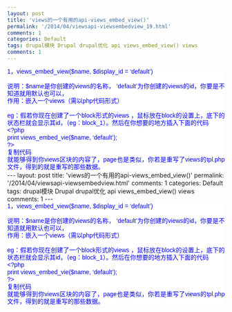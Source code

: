 ```yaml
---
layout: post
title: 'views的一个有用的api-views_embed_view()'
permalink: '/2014/04/viewsapi-viewsembedview_19.html'
comments: 1
categories: Default
tags: drupal模块 Drupal drupal优化 api views_embed_view() views
comments: 1
---
```

<div style="background-color: white; font-family: Arial, Verdana, sans-serif; font-size: 14px; line-height: 17px; text-align: justify;"><span style="color: #0000ee;">1，views_embed_view($name, $display_id = ‘default’)</span></div>

<div style="background-color: white; font-family: Arial, Verdana, sans-serif; font-size: 14px; line-height: 17px; text-align: justify;"><span style="color: #0000ee;"><br/></span></div>

<div style="background-color: white; font-family: Arial, Verdana, sans-serif; font-size: 14px; line-height: 17px; text-align: justify;"><span style="color: #0000ee;">说明：$name是你创建的views的名称， ‘default’为你创建的views的id，你要是不知道就用默认也可以，</span></div>

<div style="background-color: white; font-family: Arial, Verdana, sans-serif; font-size: 14px; line-height: 17px; text-align: justify;"><span style="color: #0000ee;">作用：嵌入一个views（需以php代码形式）</span></div>

<div style="background-color: white; font-family: Arial, Verdana, sans-serif; font-size: 14px; line-height: 17px; text-align: justify;"><span style="color: #0000ee;"><br/></span></div>

<div style="background-color: white; font-family: Arial, Verdana, sans-serif; font-size: 14px; line-height: 17px; text-align: justify;"><span style="color: #0000ee;">eg：假若你现在创建了一个block形式的views ，鼠标放在block的设置上，底下的状态栏就会显示其id，（eg：block_1）。然后在你想要的地方插入下面的代码</span></div>

<div style="background-color: white; font-family: Arial, Verdana, sans-serif; font-size: 14px; line-height: 17px; text-align: justify;"><span style="color: #0000ee;">&lt;?php</span></div>

<div style="background-color: white; font-family: Arial, Verdana, sans-serif; font-size: 14px; line-height: 17px; text-align: justify;"><span style="color: #0000ee;">print views_embed_vie($name, ‘default’);</span></div>

<div style="background-color: white; font-family: Arial, Verdana, sans-serif; font-size: 14px; line-height: 17px; text-align: justify;"><span style="color: #0000ee;">?&gt;</span></div>

<div style="background-color: white; font-family: Arial, Verdana, sans-serif; font-size: 14px; line-height: 17px; text-align: justify;"><span style="color: #0000ee;">复制代码</span></div>

<div style="background-color: white; font-family: Arial, Verdana, sans-serif; font-size: 14px; line-height: 17px; text-align: justify;"><span style="color: #0000ee;">就能够得到你views区块的内容了，page也是类似，你若是重写了views的tpl.php文件，得到的就是重写的那些数据。</span></div>---
layout: post
title: 'views的一个有用的api-views_embed_view()'
permalink: '/2014/04/viewsapi-viewsembedview.html'
comments: 1
categories: Default
tags: drupal模块 Drupal drupal优化 api views_embed_view() views
comments: 1
---
<div style="background-color: white; font-family: Arial, Verdana, sans-serif; font-size: 14px; line-height: 17px; text-align: justify;"><span style="color: #0000ee;">1，views_embed_view($name, $display_id = ‘default’)</span></div>

<div style="background-color: white; font-family: Arial, Verdana, sans-serif; font-size: 14px; line-height: 17px; text-align: justify;"><span style="color: #0000ee;"><br/></span></div>

<div style="background-color: white; font-family: Arial, Verdana, sans-serif; font-size: 14px; line-height: 17px; text-align: justify;"><span style="color: #0000ee;">说明：$name是你创建的views的名称， ‘default’为你创建的views的id，你要是不知道就用默认也可以，</span></div>

<div style="background-color: white; font-family: Arial, Verdana, sans-serif; font-size: 14px; line-height: 17px; text-align: justify;"><span style="color: #0000ee;">作用：嵌入一个views（需以php代码形式）</span></div>

<div style="background-color: white; font-family: Arial, Verdana, sans-serif; font-size: 14px; line-height: 17px; text-align: justify;"><span style="color: #0000ee;"><br/></span></div>

<div style="background-color: white; font-family: Arial, Verdana, sans-serif; font-size: 14px; line-height: 17px; text-align: justify;"><span style="color: #0000ee;">eg：假若你现在创建了一个block形式的views ，鼠标放在block的设置上，底下的状态栏就会显示其id，（eg：block_1）。然后在你想要的地方插入下面的代码</span></div>

<div style="background-color: white; font-family: Arial, Verdana, sans-serif; font-size: 14px; line-height: 17px; text-align: justify;"><span style="color: #0000ee;">&lt;?php</span></div>

<div style="background-color: white; font-family: Arial, Verdana, sans-serif; font-size: 14px; line-height: 17px; text-align: justify;"><span style="color: #0000ee;">print views_embed_vie($name, ‘default’);</span></div>

<div style="background-color: white; font-family: Arial, Verdana, sans-serif; font-size: 14px; line-height: 17px; text-align: justify;"><span style="color: #0000ee;">?&gt;</span></div>

<div style="background-color: white; font-family: Arial, Verdana, sans-serif; font-size: 14px; line-height: 17px; text-align: justify;"><span style="color: #0000ee;">复制代码</span></div>

<div style="background-color: white; font-family: Arial, Verdana, sans-serif; font-size: 14px; line-height: 17px; text-align: justify;"><span style="color: #0000ee;">就能够得到你views区块的内容了，page也是类似，你若是重写了views的tpl.php文件，得到的就是重写的那些数据。</span></div>